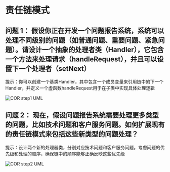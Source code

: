 # 责任链模式

## 问题 1： 假设你正在开发一个问题报告系统，系统可以处理不同级别的问题（如普通问题、重要问题、紧急问题）。请设计一个抽象的处理者类（Handler），它包含一个方法来处理请求（handleRequest），并且可以设置下一个处理者（setNext）

提示：你可以创建一个基类Handler，其中包含一个成员变量来引用链中的下一个Handler，并定义一个虚函数handleRequest用于在子类中实现具体处理逻辑

![COR step1 UML](https://cdn.jsdelivr.net/gh/huanxueshengmou/picture-host/20241006144350.png)

## 问题 2： 现在，假设问题报告系统需要处理更多类型的问题，比如技术问题和客户服务问题。如何扩展现有的责任链模式来包括这些新类型的问题处理？

提示：设计两个新的处理器类，分别对应技术问题和客户服务问题。考虑问题的优先级和处理的顺序，确保链中的顺序能够正确反映这些优先级

![COR step2 UML](https://cdn.jsdelivr.net/gh/huanxueshengmou/picture-host/20241006144914.png)